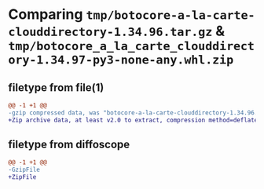 # Comparing `tmp/botocore-a-la-carte-clouddirectory-1.34.96.tar.gz` & `tmp/botocore_a_la_carte_clouddirectory-1.34.97-py3-none-any.whl.zip`

## filetype from file(1)

```diff
@@ -1 +1 @@
-gzip compressed data, was "botocore-a-la-carte-clouddirectory-1.34.96.tar", last modified: Thu May  2 01:01:13 2024, max compression
+Zip archive data, at least v2.0 to extract, compression method=deflate
```

## filetype from diffoscope

```diff
@@ -1 +1 @@
-GzipFile
+ZipFile
```

